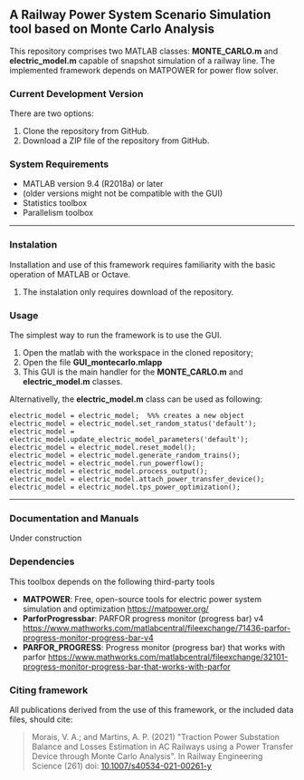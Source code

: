

A Railway Power System Scenario Simulation tool based on Monte Carlo Analysis
-----------------------------------------------------------------------------

This repository comprises two MATLAB classes: **MONTE_CARLO.m** and **electric_model.m** capable of snapshot simulation of a railway line.
The implemented framework depends on MATPOWER for power flow solver.


### Current Development Version
There are two options:
1. Clone the repository from GitHub.
2. Download a ZIP file of the repository from GitHub.


### System Requirements
*   MATLAB version 9.4 (R2018a) or later
*   (older versions might not be compatible with the GUI)
*   Statistics toolbox
*   Parallelism toolbox

------------
### Instalation
Installation and use of this framework requires familiarity with the basic
operation of MATLAB or Octave.
1. The instalation only requires download of the repository.


### Usage
The simplest way to run the framework is to use the GUI. 
1. Open the matlab with the workspace in the cloned repository;
2. Open the file **GUI_montecarlo.mlapp**
3. This GUI is the main handler for the **MONTE_CARLO.m** and **electric_model.m** classes.

Alternativelly, the **electric_model.m** class can be used as following:

    electric_model = electric_model;  %%% creates a new object
    electric_model = electric_model.set_random_status('default');
    electric_model = electric_model.update_electric_model_parameters('default');
    electric_model = electric_model.reset_model();
    electric_model = electric_model.generate_random_trains();
    electric_model = electric_model.run_powerflow();
    electric_model = electric_model.process_output();
    electric_model = electric_model.attach_power_transfer_device();
    electric_model = electric_model.tps_power_optimization();

------------
### Documentation and Manuals
Under construction

### Dependencies
This toolbox depends on the following third-party tools
*   **MATPOWER**: Free, open-source tools for electric power system simulation and optimization 
https://matpower.org/
*   **ParforProgressbar**: PARFOR progress monitor (progress bar) v4 
https://www.mathworks.com/matlabcentral/fileexchange/71436-parfor-progress-monitor-progress-bar-v4
*   **PARFOR_PROGRESS**: Progress monitor (progress bar) that works with parfor
https://www.mathworks.com/matlabcentral/fileexchange/32101-progress-monitor-progress-bar-that-works-with-parfor

### Citing framework
All publications derived from the use of this framework, or the included data
files, should cite:
>   Morais, V. A.; and Martins, A. P. (2021) "Traction Power Substation Balance and Losses Estimation in AC Railways
    using a Power Transfer Device through Monte Carlo Analysis". In Railway Engineering Science (261) 
    doi: [10.1007/s40534-021-00261-y][1]
    
    
[1]: https://doi.org/10.1007/s40534-021-00261-y]

